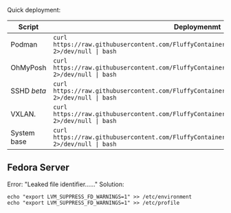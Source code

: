 Quick deployment: 


|   Script   |                                                  Deploymenmt                                                      |
|------------|-------------------------------------------------------------------------------------------------------------------|
|Podman      |```curl https://raw.githubusercontent.com/FluffyContainers/deployment/master/src/podman.sh 2>/dev/null \| bash```  |
|OhMyPosh    |```curl https://raw.githubusercontent.com/FluffyContainers/deployment/master/src/posh.sh 2>/dev/null \| bash```    |
|SSHD *beta* |```curl https://raw.githubusercontent.com/FluffyContainers/deployment/master/src/sshd.sh 2>/dev/null \| bash```    |
|VXLAN.      |```curl https://raw.githubusercontent.com/FluffyContainers/deployment/master/src/vxlan.sh 2>/dev/null \| bash```   |
|System base |```curl https://raw.githubusercontent.com/FluffyContainers/deployment/master/src/system.sh 2>/dev/null \| bash```  |




Fedora Server
--
Error: "Leaked file identifier......"
Solution: 
```
echo "export LVM_SUPPRESS_FD_WARNINGS=1" >> /etc/environment
echo "export LVM_SUPPRESS_FD_WARNINGS=1" >> /etc/profile
```

